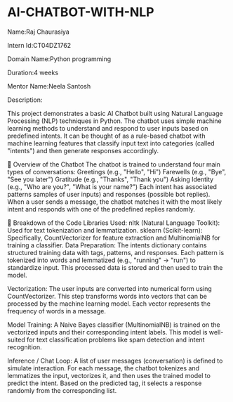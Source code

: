 # AI-CHATBOT-WITH-NLP
Name:Raj Chaurasiya

Intern Id:CT04DZ1762

Domain Name:Python programming

Duration:4 weeks

Mentor Name:Neela Santosh

Description:

This project demonstrates a basic AI Chatbot built using Natural Language Processing (NLP) techniques in Python. The chatbot uses simple machine learning methods to understand and respond to user inputs based on predefined intents. It can be thought of as a rule-based chatbot with machine learning features that classify input text into categories (called "intents") and then generate responses accordingly.

🧠 Overview of the Chatbot
The chatbot is trained to understand four main types of conversations:
Greetings (e.g., "Hello", "Hi")
Farewells (e.g., "Bye", "See you later")
Gratitude (e.g., "Thanks", "Thank you")
Asking Identity (e.g., "Who are you?", "What is your name?")
Each intent has associated patterns samples of user inputs) and responses (possible bot replies). When a user sends a message, the chatbot matches it with the most likely intent and responds with one of the predefined replies randomly.

🔧 Breakdown of the Code
Libraries Used:
nltk (Natural Language Toolkit): Used for text tokenization and lemmatization.
sklearn (Scikit-learn): Specifically, CountVectorizer for feature extraction and MultinomialNB for training a classifier.
Data Preparation:
The intents dictionary contains structured training data with tags, patterns, and responses.
Each pattern is tokenized into words and lemmatized (e.g., "running" → "run") to standardize input.
This processed data is stored and then used to train the model.

Vectorization:
The user inputs are converted into numerical form using CountVectorizer. This step transforms words into vectors that can be processed by the machine learning model.
Each vector represents the frequency of words in a message.

Model Training:
A Naive Bayes classifier (MultinomialNB) is trained on the vectorized inputs and their corresponding intent labels.
This model is well-suited for text classification problems like spam detection and intent recognition.

Inference / Chat Loop:
A list of user messages (conversation) is defined to simulate interaction.
For each message, the chatbot tokenizes and lemmatizes the input, vectorizes it, and then uses the trained model to predict the intent.
Based on the predicted tag, it selects a response randomly from the corresponding list.

